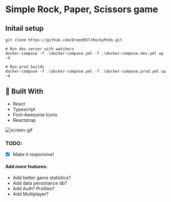 # Simple Rock, Paper, Scissors game

## Initail setup

```shell
git clone https://github.com/Dreed657/RockyPods.git

# Run dev server with watchers
docker-compose -f .\docker-compose.yml -f .\docker-compose.dev.yml up -d

# Run prod builds
docker-compose -f .\docker-compose.yml -f .\docker-compose.prod.yml up -d

```

## :hammer: Built With
- React
- Typescript
- Font-Awesome Icons
- Reactstrap

![screen-gif](https://i.imgur.com/brDWquV.gif)

### TODO:
- [x] Make it responsive!

####  Add more features:
-  Add better game statistics?
-  Add data persistance db?
-  Add Auth? Profiles?
-  Add Multiplayer?
